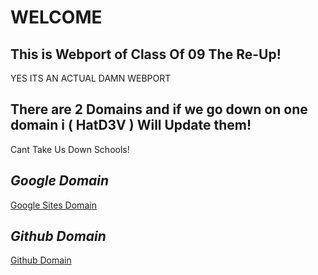 # WELCOME
## This is Webport of Class Of 09 The Re-Up!
YES ITS AN ACTUAL DAMN WEBPORT

## There are 2 Domains and if we go down on one domain i ( HatD3V ) Will Update them!
Cant Take Us Down Schools!

## *Google Domain*
[Google Sites Domain](https://sites.google.com/view/co09wp/webports)
## *Github Domain*
[Github Domain](https://hatd3v.github.io/co09wp/)




